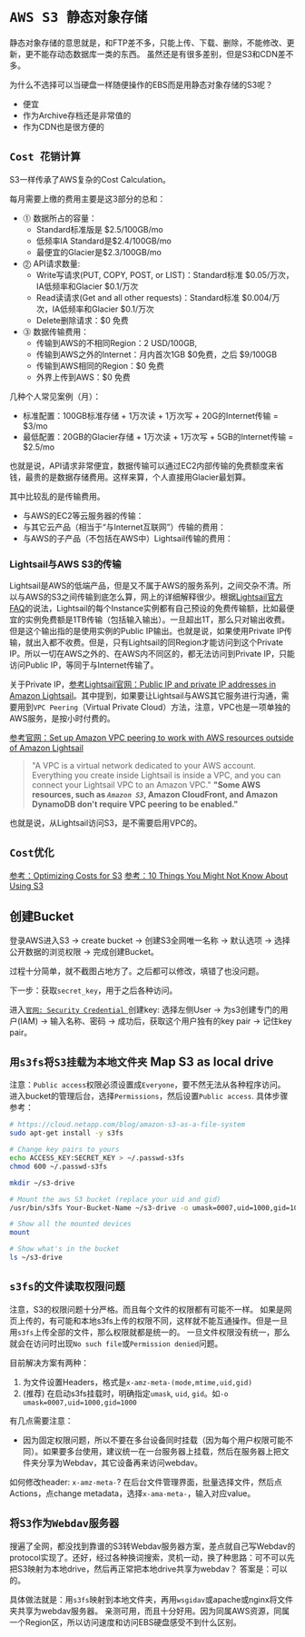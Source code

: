 # `AWS S3 静态对象存储`

静态对象存储的意思就是，和FTP差不多，只能上传、下载、删除，不能修改、更新，更不能存动态数据库一类的东西。
虽然还是有很多差别，但是S3和CDN差不多。

为什么不选择可以当硬盘一样随便操作的EBS而是用静态对象存储的S3呢？
- 便宜
- 作为Archive存档还是非常值的
- 作为CDN也是很方便的


## `Cost 花销计算`
S3一样传承了AWS复杂的Cost Calculation。

每月需要上缴的费用主要是这3部分的总和：
- ⓵ 数据所占的容量：
    - Standard标准版是 $2.5/100GB/mo
    - 低频率IA Standard是$2.4/100GB/mo
    - 最便宜的Glacier是$2.3/100GB/mo
- ⓶ API请求数量:
    - Write写请求(PUT, COPY, POST, or LIST)：Standard标准 $0.05/万次，IA低频率和Glacier $0.1/万次
    - Read读请求(Get and all other requests)：Standard标准 $0.004/万次，IA低频率和Glacier $0.1/万次
    - Delete删除请求：$0 免费
- ⓷ 数据传输费用：
    - 传输到AWS的不相同Region：2 USD/100GB, 
    - 传输到AWS之外的Internet：月内首次1GB $0免费，之后 $9/100GB
    - 传输到AWS相同的Region：$0 免费
    - 外界上传到AWS：$0 免费

几种个人常见案例（月）：
- 标准配置：100GB标准存储 + 1万次读 + 1万次写 + 20G的Internet传输 = $3/mo
- 最低配置：20GB的Glacier存储 + 1万次读 + 1万次写 + 5GB的Internet传输 = $2.5/mo

也就是说，API请求非常便宜，数据传输可以通过EC2内部传输的免费额度来省钱，最贵的是数据存储费用。这样来算，个人直接用Glacier最划算。

其中比较乱的是传输费用。

- 与AWS的EC2等云服务器的传输：
- 与其它云产品（相当于“与Internet互联网”）传输的费用：
- 与AWS的子产品（不包括在AWS中）Lightsail传输的费用：

### Lightsail与AWS S3的传输

Lightsail是AWS的低端产品，但是又不属于AWS的服务系列，之间交杂不清。所以与AWS的S3之间传输到底怎么算，网上的详细解释很少。根据[Lightsail官方FAQ](https://aws.amazon.com/lightsail/faq/)的说法，Lightsail的每个Instance实例都有自己预设的免费传输额，比如最便宜的实例免费额是1TB传输（包括输入输出）。一旦超出1T，那么只对输出收费。但是这个输出指的是使用实例的Public IP输出。也就是说，如果使用Private IP传输，就出入都不收费。但是，只有Lightsail的同Region才能访问到这个Private IP。所以一切在AWS之外的、在AWS内不同区的，都无法访问到Private IP，只能访问Public IP，等同于与Internet传输了。

关于Private IP，[参考Lightsail官网：Public IP and private IP addresses in Amazon Lightsail](https://lightsail.aws.amazon.com/ls/docs/en/articles/understanding-public-ip-and-private-ip-addresses-in-amazon-lightsail)。其中提到，如果要让Lightsail与AWS其它服务进行沟通，需要用到`VPC Peering`（Virtual Private Cloud）方法，注意，VPC也是一项单独的AWS服务，是按小时付费的。

[参考官网：Set up Amazon VPC peering to work with AWS resources outside of Amazon Lightsail](https://lightsail.aws.amazon.com/ls/docs/en/articles/lightsail-how-to-set-up-vpc-peering-with-aws-resources)
> "A VPC is a virtual network dedicated to your AWS account. Everything you create inside Lightsail is inside a VPC, and you can connect your Lightsail VPC to an Amazon VPC."
**"Some AWS resources, such as _`Amazon S3`_, Amazon CloudFront, and Amazon DynamoDB don't require VPC peering to be enabled."**

也就是说，从Lightsail访问S3，是不需要启用VPC的。


## `Cost优化`

[参考：Optimizing Costs for S3](https://www.sumologic.com/aws/s3/s3-cost-optimization/)
[参考：10 Things You Might Not Know About Using S3](https://www.sumologic.com/aws/s3/10-things-might-not-know-using-s3/)



## 创建Bucket
登录AWS进入S3 -> create bucket -> 创建S3全网唯一名称 -> 默认选项 -> 选择公开数据的浏览权限 -> 完成创建Bucket。


过程十分简单，就不截图占地方了。之后都可以修改，填错了也没问题。

下一步：获取`secret_key`，用于之后各种访问。

进入[`官网: Security Credential `](https://console.aws.amazon.com/iam/home?#/security_credential)创建key:
选择左侧User -> 为s3创建专门的用户(IAM) -> 输入名称、密码 -> 成功后，获取这个用户独有的key pair -> 记住key pair。

## `用s3fs将S3挂载为本地文件夹` Map S3 as local drive


注意：`Public access`权限必须设置成`Everyone`，要不然无法从各种程序访问。
进入bucket的管理后台，选择`Permissions`，然后设置`Public access`. 
具体步骤参考：

```sh
# https://cloud.netapp.com/blog/amazon-s3-as-a-file-system
sudo apt-get install -y s3fs

# Change key pairs to yours
echo ACCESS_KEY:SECRET_KEY > ~/.passwd-s3fs
chmod 600 ~/.passwd-s3fs

mkdir ~/s3-drive

# Mount the aws S3 bucket (replace your uid and gid)
/usr/bin/s3fs Your-Bucket-Name ~/s3-drive -o umask=0007,uid=1000,gid=1000

# Show all the mounted devices
mount

# Show what's in the bucket
ls ~/s3-drive
```

## `s3fs的文件读取权限问题`

注意，S3的权限问题十分严格。而且每个文件的权限都有可能不一样。
如果是网页上传的，有可能和本地s3fs上传的权限不同，这样就不能互通操作。但是一旦用`s3fs`上传全部的文件，那么权限就都是统一的。
一旦文件权限没有统一，那么就会在访问时出现`No such file`或`Permission denied`问题。

目前解决方案有两种：
1. 为文件设置Headers，格式是`x-amz-meta-(mode,mtime,uid,gid) `
2. (推荐) 在启动s3fs挂载时，明确指定`umask`, `uid`, `gid`。如`-o umask=0007,uid=1000,gid=1000`

有几点需要注意：
- 因为固定权限问题，所以不要在多台设备同时挂载（因为每个用户权限可能不同）。如果要多台使用，建议统一在一台服务器上挂载，然后在服务器上把文件夹分享为Webdav，其它设备再来访问webdav。

如何修改header: `x-amz-meta-`?
在后台文件管理界面，批量选择文件，然后点Actions，点change metadata，选择`x-ama-meta-`，输入对应value。

## `将S3作为Webdav服务器`
搜遍了全网，都没找到靠谱的S3转Webdav服务器方案，差点就自己写Webdav的protocol实现了。还好，经过各种换词搜索，灵机一动，换了种思路：可不可以先把S3映射为本地drive，然后再正常把本地drive共享为webdav？
答案是：可以的。

具体做法就是：用`s3fs`映射到本地文件夹，再用`wsgidav`或apache或nginx将文件夹共享为webdav服务器。
亲测可用，而且十分好用。因为同属AWS资源，同属一个Region区，所以访问速度和访问EBS硬盘感受不到什么区别。